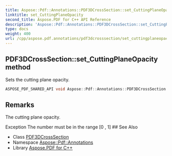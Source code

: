 ```yaml
---
title: Aspose::Pdf::Annotations::PDF3DCrossSection::set_CuttingPlaneOpacity method
linktitle: set_CuttingPlaneOpacity
second_title: Aspose.PDF for C++ API Reference
description: 'Aspose::Pdf::Annotations::PDF3DCrossSection::set_CuttingPlaneOpacity method. Sets the cutting plane opacity in C++.'
type: docs
weight: 400
url: /cpp/aspose.pdf.annotations/pdf3dcrosssection/set_cuttingplaneopacity/
---
```

## PDF3DCrossSection::set_CuttingPlaneOpacity method


Sets the cutting plane opacity.

```cpp
ASPOSE_PDF_SHARED_API void Aspose::Pdf::Annotations::PDF3DCrossSection::set_CuttingPlaneOpacity(double value)
```

## Remarks


The cutting plane opacity.

<parameterlist kind="exception">
  <parameteritem>
    <parameternamelist>
      <parametername>Exception</parametername>
    </parameternamelist>
    <parameterdescription>
      <para>The number must be in the range [0 , 1]</para>
    </parameterdescription>
  </parameteritem>
</parameterlist>
## See Also

* Class [PDF3DCrossSection](../)
* Namespace [Aspose::Pdf::Annotations](../../)
* Library [Aspose.PDF for C++](../../../)

